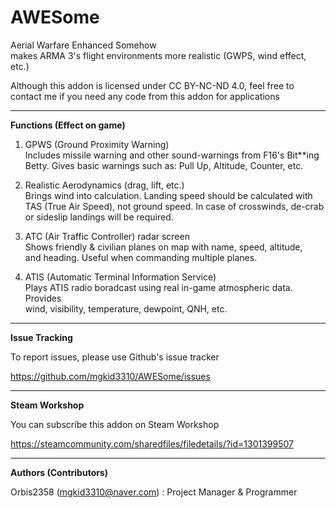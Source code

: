 # AWESome  
Aerial Warfare Enhanced Somehow  
makes ARMA 3's flight environments more realistic (GWPS, wind effect,  
etc.)  

Although this addon is licensed under CC BY-NC-ND 4.0, feel free to  
contact me if you need any code from this addon for applications  

----

**Functions (Effect on game)**  

1. GPWS (Ground Proximity Warning)  
Includes missile warning and other sound-warnings from F16's Bit**ing  
Betty. Gives basic warnings such as: Pull Up, Altitude, Counter, etc.  

2. Realistic Aerodynamics (drag, lift, etc.)  
Brings wind into calculation. Landing speed should be calculated with  
TAS (True Air Speed), not ground speed. In case of crosswinds, de-crab  
or sideslip landings will be required.  

3. ATC (Air Traffic Controller) radar screen  
Shows friendly & civilian planes on map with name, speed, altitude,  
and heading. Useful when commanding multiple planes.  

4. ATIS (Automatic Terminal Information Service)  
Plays ATIS radio boradcast using real in-game atmospheric data. Provides  
wind, visibility, temperature, dewpoint, QNH, etc.  

----

**Issue Tracking**  

To report issues, please use Github's issue tracker  

https://github.com/mgkid3310/AWESome/issues  

----

**Steam Workshop**  

You can subscribe this addon on Steam Workshop  

https://steamcommunity.com/sharedfiles/filedetails/?id=1301399507

----

**Authors (Contributors)**  

Orbis2358 (mgkid3310@naver.com) : Project Manager & Programmer  
